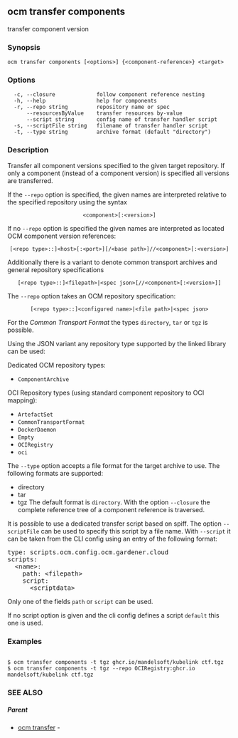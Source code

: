 ## ocm transfer components

transfer component version

### Synopsis

```
ocm transfer components [<options>] {<component-reference>} <target>
```

### Options

```
  -c, --closure             follow component reference nesting
  -h, --help                help for components
  -r, --repo string         repository name or spec
      --resourcesByValue    transfer resources by-value
      --script string       config name of transfer handler script
  -s, --scriptFile string   filename of transfer handler script
  -t, --type string         archive format (default "directory")
```

### Description


Transfer all component versions specified to the given target repository.
If only a component (instead of a component version) is specified all versions
are transferred.

If the <code>--repo</code> option is specified, the given names are interpreted
relative to the specified repository using the syntax

<center><code>&lt;component>[:&lt;version>]</code></center>

If no <code>--repo</code> option is specified the given names are interpreted 
as located OCM component version references:

<center><code>[&lt;repo type>::]&lt;host>[:&lt;port>][/&lt;base path>]//&lt;component>[:&lt;version>]</code></center>

Additionally there is a variant to denote common transport archives
and general repository specifications

<center><code>[&lt;repo type>::]&lt;filepath>|&lt;spec json>[//&lt;component>[:&lt;version>]]</code></center>

The <code>--repo</code> option takes an OCM repository specification:

<center><code>[&lt;repo type>::]&lt;configured name>|&lt;file path>|&lt;spec json></code></center>

For the *Common Transport Format* the types <code>directory</code>,
<code>tar</code> or <code>tgz</code> is possible.

Using the JSON variant any repository type supported by the 
linked library can be used:

Dedicated OCM repository types:
- `ComponentArchive`

OCI Repository types (using standard component repository to OCI mapping):
- `ArtefactSet`
- `CommonTransportFormat`
- `DockerDaemon`
- `Empty`
- `OCIRegistry`
- `oci`

The <code>--type</code> option accepts a file format for the
target archive to use. The following formats are supported:
- directory
- tar
- tgz
The default format is <code>directory</code>.
With the option <code>--closure</code> the complete reference tree of a component reference is traversed.

It is possible to use a dedicated transfer script based on spiff.
The option <code>--scriptFile</code> can be used to specify this script
by a file name. With <code>--script</code> it can be taken from the 
CLI config using an entry of the following format:

<pre>
type: scripts.ocm.config.ocm.gardener.cloud
scripts:
  &lt;name>: 
    path: &lt;filepath> 
    script:
      &lt;scriptdata>
</pre>

Only one of the fields <code>path</code> or <code>script</code> can be used.

If no script option is given and the cli config defines a script <code>default</code>
this one is used.


### Examples

```

$ ocm transfer components -t tgz ghcr.io/mandelsoft/kubelink ctf.tgz
$ ocm transfer components -t tgz --repo OCIRegistry:ghcr.io mandelsoft/kubelink ctf.tgz

```

### SEE ALSO

##### Parent

* [ocm transfer](ocm_transfer.md)	 - 

